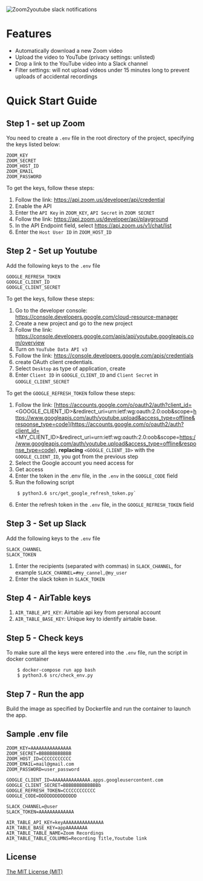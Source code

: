 ![Zoom2youtube slack notifications](http://i.imgur.com/2nxeNBG.png)

# Features

- Automatically download a new Zoom video
- Upload the video to YouTube (privacy settings: unlisted)
- Drop a link to the YouTube video into a Slack channel
- Filter settings: will not upload videos under 15 minutes long to prevent uploads of accidental recordings


Quick Start Guide
=========




Step 1 - set up Zoom
----------------------

You need to create a `.env` file in the root directory of the project, specifying the keys listed below:

    ZOOM_KEY
    ZOOM_SECRET
    ZOOM_HOST_ID
    ZOOM_EMAIL
    ZOOM_PASSWORD

To get the keys, follow these steps:
1. Follow the link: https://api.zoom.us/developer/api/credential
2. Enable the API
3. Enter the `API Key` in `ZOOM_KEY`, `API Secret` in `ZOOM SECRET`
4. Follow the link: https://api.zoom.us/developer/api/playground
5. In the API Endpoint field, select https://api.zoom.us/v1/chat/list
6. Enter the `Host User ID` in `ZOOM_HOST_ID`


Step 2 - Set up Youtube
-------------------------

Add the following keys to the `.env` file

    GOOGLE_REFRESH_TOKEN
    GOOGLE_CLIENT_ID
    GOOGLE_CLIENT_SECRET

To get the keys, follow these steps:
1. Go to the developer console: https://console.developers.google.com/cloud-resource-manager
2. Create a new project and go to the new project
3. Follow the link: https://console.developers.google.com/apis/api/youtube.googleapis.com/overview
4. Turn on `YouTube Data API v3`
5. Follow the link: https://console.developers.google.com/apis/credentials
6. create OAuth client credentials.
7. Select `Desktop` as type of application, create
8. Enter `Client ID` in `GOOGLE_CLIENT_ID` and `Client Secret` in `GOOGLE_CLIENT_SECRET`

To get the `GOOGLE_REFRESH_TOKEN` follow these steps:

1. Follow the link: [https://accounts.google.com/o/oauth2/auth?client_id=<GOOGLE_CLIENT_ID>&redirect_uri=urn:ietf:wg:oauth:2.0:oob&scope=https://www.googleapis.com/auth/youtube.upload&access_type=offline&response_type=code](https://accounts.google.com/o/oauth2/auth?client_id=<MY_CLIENT_ID>&redirect_uri=urn:ietf:wg:oauth:2.0:oob&scope=https://www.googleapis.com/auth/youtube.upload&access_type=offline&response_type=code), **replacing** `<GOOGLE_CLIENT_ID>` with the `GOOGLE_CLIENT_ID`, you got from the previous step
2. Select the Google account you need access for
3. Get access
4. Enter the token in the .env file, in the `.env` in the `GOOGLE_CODE` field
5. Run the following script 
```
    $ python3.6 src/get_google_refresh_token.py`
```
6. Enter the refresh token in the `.env` file, in the `GOOGLE_REFRESH_TOKEN` field


Step 3 - Set up Slack
-----------------------

Add the following keys to the `.env` file

    SLACK_CHANNEL
    SLACK_TOKEN

1. Enter the recipients (separated with commas) in `SLACK_CHANNEL`, for example `SLACK_CHANNEL=#my_cannel,@my_user`
2. Enter the slack token in `SLACK_TOKEN`

Step 4 - AirTable keys
-----------------------
1. `AIR_TABLE_API_KEY`: Airtable api key from personal account
2. `AIR_TABLE_BASE_KEY`: Unique key to identify airtable base.

Step 5 - Check keys
-----------------------

To make sure all the keys were entered into the `.env` file, run the script in docker container
```
    $ docker-compose run app bash
    $ python3.6 src/check_env.py
```


Step 7 - Run the app
-------------------------

Build the image as specified by Dockerfile and run the container to launch the app.


Sample .env file
-----------------

```
ZOOM_KEY=AAAAAAAAAAAAAAA
ZOOM_SECRET=BBBBBBBBBBBB
ZOOM_HOST_ID=CCCCCCCCCCC
ZOOM_EMAIL=mail@gmail.com
ZOOM_PASSWORD=user_password

GOOGLE_CLIENT_ID=AAAAAAAAAAAAAA.apps.googleusercontent.com
GOOGLE_CLIENT_SECRET=BBBBBBBBBBBBBb
GOOGLE_REFRESH_TOKEN=CCCCCCCCCCCC
GOOGLE_CODE=DDDDDDDDDDDDDD

SLACK_CHANNEL=@user
SLACK_TOKEN=AAAAAAAAAAAAA

AIR_TABLE_API_KEY=keyAAAAAAAAAAAAAAA
AIR_TABLE_BASE_KEY=appAAAAAAAA
AIR_TABLE_TABLE_NAME=Zoom Recordings
AIR_TABLE_TABLE_COLUMNS=Recording Title,Youtube link
```


License
-------

[The MIT License (MIT)](https://en.wikipedia.org/wiki/MIT_License)
